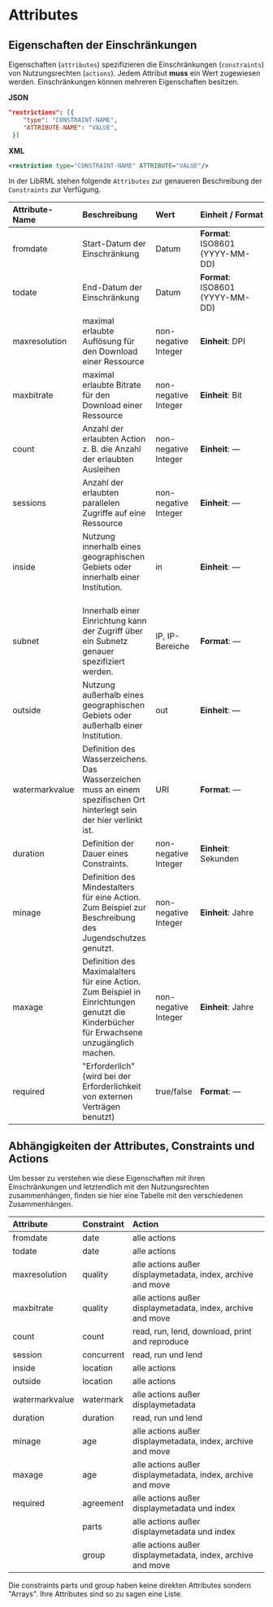 # Attributes

## Eigenschaften der Einschränkungen

Eigenschaften (`attributes`) spezifizieren die Einschränkungen (`constraints`) von Nutzungsrechten (`actions`). Jedem Attribut **muss** ein Wert zugewiesen werden. Einschränkungen können mehreren Eigenschaften besitzen.

**JSON**

```json
"restrictions": [{
    "type": "CONSTRAINT-NAME",
    "ATTRIBUTE-NAME": "VALUE",
 }]
```

**XML**

```xml
<restriction type="CONSTRAINT-NAME" ATTRIBUTE="VALUE"/>
```

In der LibRML stehen folgende `Attributes` zur genaueren Beschreibung der `Constraints` zur Verfügung.

| Attribute-Name | Beschreibung | Wert | Einheit&nbsp;/&nbsp;Format |
| :------------- | :--------- | :--------- | :------------------ |
|fromdate| Start-Datum der Einschränkung | Datum | **Format**: ISO8601 (YYYY-MM-DD) |
|todate| End-Datum der Einschränkung | Datum | **Format**: ISO8601 (YYYY-MM-DD) |
|maxresolution| maximal erlaubte Auflösung für den Download einer Ressource | non-negative Integer | **Einheit**: DPI|
|maxbitrate| maximal erlaubte Bitrate für den Download einer Ressource | non-negative Integer | **Einheit**: Bit |
|count| Anzahl der erlaubten Action z. B. die Anzahl der erlaubten Ausleihen | non-negative Integer | **Einheit**: — |
|sessions| Anzahl der erlaubten parallelen Zugriffe auf eine Ressource |  non-negative Integer | **Einheit**: — |
|inside| Nutzung innerhalb eines geographischen Gebiets oder innerhalb einer Institution.<br/><br/>  | in | **Einheit**: — |
|subnet| Innerhalb einer Einrichtung kann der Zugriff über ein Subnetz genauer spezifiziert werden. | IP, IP-Bereiche | **Format**: — |
|outside| Nutzung außerhalb eines geographischen Gebiets oder außerhalb einer Institution. | out | **Einheit**: —|
|watermarkvalue| Definition des Wasserzeichens. Das Wasserzeichen muss an einem spezifischen Ort hinterlegt sein der hier verlinkt ist.| URI | **Format**: — |
|duration| Definition der Dauer eines Constraints. | non-negative Integer | **Einheit**: Sekunden |
|minage| Definition des Mindestalters für eine Action. Zum Beispiel zur Beschreibung des Jugendschutzes genutzt. | non-negative Integer | **Einheit**: Jahre|
|maxage| Definition des Maximalalters für eine Action. Zum Beispiel in Einrichtungen genutzt die Kinderbücher für Erwachsene unzugänglich machen. | non-negative Integer | **Einheit**: Jahre|
|required| "Erforderlich" (wird bei der Erforderlichkeit von externen Verträgen benutzt) | true/false | **Format**: — |

## Abhängigkeiten der Attributes, Constraints und Actions

Um besser zu verstehen wie diese Eigenschaften mit ihren Einschränkungen und letztendlich mit den Nutzungsrechten zusammenhängen, finden sie hier eine Tabelle mit den verschiedenen Zusammenhängen. 

| Attribute | Constraint | Action |
| :--------- | :--------- | :--------- |
| fromdate | date | alle actions |
| todate | date | alle actions |
|maxresolution | quality | alle actions außer displaymetadata, index, archive and move |
|maxbitrate | quality | alle actions außer displaymetadata, index, archive and move |
|count | count | read, run, lend, download, print and reproduce |
|session | concurrent | read, run und lend |
|inside | location | alle actions |
|outside | location | alle actions |
|watermarkvalue | watermark | alle actions außer displaymetadata |
|duration | duration | read, run und lend |
|minage | age | alle actions außer displaymetadata, index, archive and move |
|maxage | age | alle actions außer displaymetadata, index, archive and move |
|required | agreement | alle actions außer displaymetadata und index |
|  | parts | alle actions außer displaymetadata und index |
|  | group | alle actions außer displaymetadata, index, archive and move |

Die constraints parts und group haben keine direkten Attributes sondern "Arrays". Ihre Attributes sind so zu sagen eine Liste.
